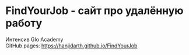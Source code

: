 # FindYourJob - сайт про удалённую работу

Интенсив Glo Academy  
GitHub pages: https://hanjidarth.github.io/FindYourJob

